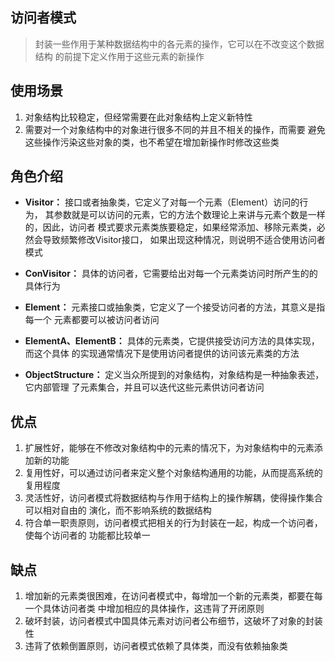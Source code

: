 ## 访问者模式
> 封装一些作用于某种数据结构中的各元素的操作，它可以在不改变这个数据结构
的前提下定义作用于这些元素的新操作

## 使用场景
1. 对象结构比较稳定，但经常需要在此对象结构上定义新特性
2. 需要对一个对象结构中的对象进行很多不同的并且不相关的操作，而需要
避免这些操作污染这些对象的类，也不希望在增加新操作时修改这些类

## 角色介绍
* **Visitor：** 接口或者抽象类，它定义了对每一个元素（Element）访问的行为，
其参数就是可以访问的元素，它的方法个数理论上来讲与元素个数是一样的，因此，访问者
模式要求元素类族要稳定，如果经常添加、移除元素类，必然会导致频繁修改Visitor接口，
如果出现这种情况，则说明不适合使用访问者模式

* **ConVisitor：** 具体的访问者，它需要给出对每一个元素类访问时所产生的的具体行为

* **Element：** 元素接口或抽象类，它定义了一个接受访问者的方法，其意义是指每一个
元素都要可以被访问者访问

* **ElementA、ElementB：** 具体的元素类，它提供接受访问方法的具体实现，而这个具体
的实现通常情况下是使用访问者提供的访问该元素类的方法

* **ObjectStructure：** 定义当众所提到的对象结构，对象结构是一种抽象表述，它内部管理
了元素集合，并且可以迭代这些元素供访问者访问

## 优点
1. 扩展性好，能够在不修改对象结构中的元素的情况下，为对象结构中的元素添加新的功能
2. 复用性好，可以通过访问者来定义整个对象结构通用的功能，从而提高系统的复用程度
3. 灵活性好，访问者模式将数据结构与作用于结构上的操作解耦，使得操作集合可以相对自由的
演化，而不影响系统的数据结构
4. 符合单一职责原则，访问者模式把相关的行为封装在一起，构成一个访问者，使每个访问者的
功能都比较单一

## 缺点
1. 增加新的元素类很困难，在访问者模式中，每增加一个新的元素类，都要在每一个具体访问者类
中增加相应的具体操作，这违背了开闭原则
2. 破坏封装，访问者模式中国具体元素对访问者公布细节，这破坏了对象的封装性
3. 违背了依赖倒置原则，访问者模式依赖了具体类，而没有依赖抽象类
